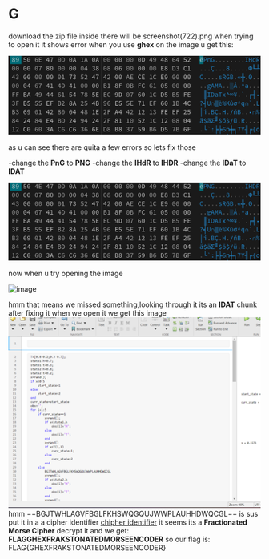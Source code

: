 # G

download the zip file
inside there will be screenshot(722).png
when trying to open it it shows error
when you use **ghex** on the image u get this:

![image](img/image.png)

as u can see there are quita a few errors so lets fix those

-change the **PnG** to **PNG**
-change the **IHdR** to **IHDR**
-change the **IDaT** to **IDAT**

![image](img/image1.png)

now when u try opening the image

![image](img/sh1.png)

hmm that means we missed something,looking through it its an **IDAT** chunk
after fixing it when we open it we get this image
![image](img/thing.png)
hmm ==BGJTWHLAGVFBGLFKHSWQGQUJWWPLAUHHDWQCGL== is sus
put it in a a cipher identifier
[chipher identifier](https://www.dcode.fr/cipher-identifier)
it seems its a **Fractionated Morse Cipher**
decrypt it and we get:
**FLAGGHEXFRAKSTONATEDMORSEENCODER**
so our flag is:
FLAG{GHEXFRAKSTONATEDMORSEENCODER}
